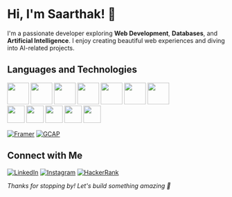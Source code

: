 # Hi, I'm Saarthak! 👋
I'm a passionate developer exploring **Web Development**, **Databases**, and **Artificial Intelligence**. I enjoy creating beautiful web experiences and diving into AI-related projects.

## Languages and Technologies

<p>
  <img src="https://img.shields.io/badge/-Python-3776AB?style=for-the-badge&logo=python&logoColor=white" height="50"/>
  <img src="https://img.shields.io/badge/-Java-007396?style=for-the-badge&logo=java&logoColor=white" height="50"/>
  <img src="https://img.shields.io/badge/-JavaScript-F7DF1E?style=for-the-badge&logo=javascript&logoColor=black" height="50"/>
  <img src="https://img.shields.io/badge/-C-00599C?style=for-the-badge&logo=c&logoColor=white" height="50"/>
  <img src="https://img.shields.io/badge/-C++-00599C?style=for-the-badge&logo=c%2B%2B&logoColor=white" height="50"/>
  <img src="https://img.shields.io/badge/-HTML5-E34F26?style=for-the-badge&logo=html5&logoColor=white" height="50"/>
  <img src="https://img.shields.io/badge/-CSS3-1572B6?style=for-the-badge&logo=css3&logoColor=white" height="50"/><br>

  <img src="https://img.shields.io/badge/-React-61DAFB?style=for-the-badge&logo=react&logoColor=black" height="40"/>
  <img src="https://img.shields.io/badge/-Figma-F24E1E?style=for-the-badge&logo=figma&logoColor=white" height="40"/>
  <img src="https://img.shields.io/badge/-Google_Cloud-FBBB00?style=for-the-badge&logo=google-cloud&logoColor=white" height="40"/>
  <img src="https://img.shields.io/badge/-Rasa-FF5C5C?style=for-the-badge&logo=rasa&logoColor=white" height="40"/>
  <img src="https://img.shields.io/badge/-Canva-07B4F8?style=for-the-badge&logo=canva&logoColor=white" height="40"/>
</p>

[![Framer](https://img.shields.io/badge/Framer-05F?style=for-the-badge&logo=framer&logoColor=white)](https://www.framer.com/)
[![GCAP](https://img.shields.io/badge/GCAP-Certified-blue?style=for-the-badge&logo=google&logoColor=white)](https://gcap.com)




## Connect with Me

[![LinkedIn](https://img.shields.io/badge/-LinkedIn-0A66C2?style=flat&logo=linkedin&logoColor=white)](https://linkedin.com/in/saarthak-kulkarni-7a355b31b)
[![Instagram](https://img.shields.io/badge/-Instagram-E4405F?style=flat&logo=instagram&logoColor=white)](https://instagram.com/saaarthak_27)
[![HackerRank](https://img.shields.io/badge/-HackerRank-2EC866?style=flat&logo=hackerrank&logoColor=white)](https://www.hackerrank.com/saarthakrkulkar1)

*Thanks for stopping by! Let's build something amazing 🚀*
